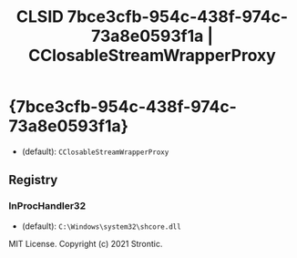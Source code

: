 ﻿---
title: "CLSID 7bce3cfb-954c-438f-974c-73a8e0593f1a | CClosableStreamWrapperProxy"
excerpt: What is COM-Object CLSID 7bce3cfb-954c-438f-974c-73a8e0593f1a?
---

# {7bce3cfb-954c-438f-974c-73a8e0593f1a}

* (default): `CClosableStreamWrapperProxy`

## Registry


### InProcHandler32

* (default): `C:\Windows\system32\shcore.dll`

MIT License. Copyright (c) 2021 Strontic.


